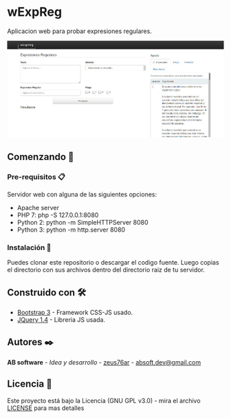 # wExpReg
Aplicacion web para probar expresiones regulares.

![Demo](screenshot.jpg "Demo")


## Comenzando 🚀

### Pre-requisitos 📋

Servidor web con alguna de las siguientes opciones:
* Apache server
* PHP 7: php -S 127.0.0.1:8080
* Python 2: python -m SimpleHTTPServer 8080
* Python 3: python -m http.server 8080


### Instalación 🔧

Puedes clonar este repositorio o descargar el codigo fuente.
Luego copias el directorio con sus archivos dentro del directorio raiz de tu servidor.


## Construido con 🛠️

* [Bootstrap 3](https://getbootstrap.com/docs/3.3/) - Framework CSS-JS usado.
* [JQuery 1.4](https://jquery.com/) - Libreria JS usada.


## Autores ✒️

**AB software** - *Idea y desarrollo* - [zeus76ar](https://github.com/zeus76ar) - absoft.dev@gmail.com


## Licencia 📄

Este proyecto está bajo la Licencia (GNU GPL v3.0) - mira el archivo [LICENSE](LICENSE) para mas detalles
